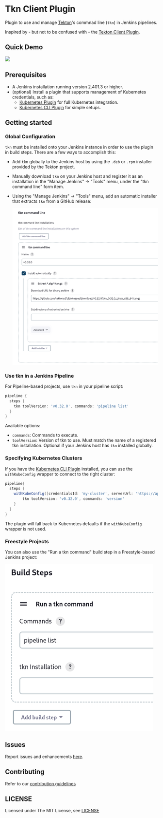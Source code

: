 # Tkn Client Plugin

Plugin to use and manage [Tekton](https://tekton.dev)'s commnad line (`tkn`) in Jenkins pipelines.

Inspired by - but not to be confused with - the [Tekton Client Plugin](https://plugins.jenkins.io/tekton-client/).

## Quick Demo

[![](https://img.youtube.com/vi/BnTI8AulvZo/0.jpg)](https://www.youtube.com/watch?v=BnTI8AulvZo "Jenkins tkn Client Plugin Demo")

## Prerequisites

- A Jenkins installation running version 2.401.3 or higher.
- (optional) Install a plugin that supports management of Kubernetes credentials, such as:
  - [Kubernetes Plugin](https://plugins.jenkins.io/kubernetes/) for full Kubernetes integration.
  - [Kubernetes CLI Plugin](https://plugins.jenkins.io/kubernetes-cli/) for simple setups.

## Getting started

### Global Configuration

`tkn` must be installed onto your Jenkins instance in order to use the plugin in build steps.
There are a few ways to accomplish this:

* Add `tkn` globally to the Jenkins host by using the `.deb` or `.rpm` installer provided by the
  Tekton project.
* Manually download `tkn` on your Jenkins host and register it as an installation in the
  "Manage Jenkins" -> "Tools" menu, under the "tkn command line" form item.
* Using the "Manage Jenkins" -> "Tools" menu, add an automatic installer that extracts `tkn` from a
  GitHub release:

    ![tkn automatic tool installion form for Jenkins](/assets/tkn-cli-install.png)

### Use tkn in a Jenkins Pipeline

For Pipeline-based projects, use `tkn` in your pipeline script:

```groovy
pipeline {
  steps {
    tkn toolVersion: 'v0.32.0', commands: 'pipeline list'
  }
}
```

Available options:

* `commands`: Commands to execute.
* `toolVersion`: Version of tkn to use. Must match the name of a registered tkn installation.
  Optional if your Jenkins host has `tkn` installed globally.

### Specifying Kubernetes Clusters

If you have the [Kubernetes CLI Plugin](https://plugins.jenkins.io/kubernetes-cli/) installed,
you can use the `withKubeConfig` wrapper to connect to the right cluster:

```groovy
pipeline{
  steps {
    withKubeConfig([credentialsId: 'my-cluster', serverUrl: 'https://api.test-k8s:6443']) {
        tkn toolVersion: 'v0.32.0', commands: 'version'
    }
  }
}
```

The plugin will fall back to Kubernetes defaults if the `withKubeConfig` wrapper is not used.

### Freestyle Projects

You can also use the "Run a tkn command" build step in a Freestyle-based Jenkins project:

![form to run a tkn command in a Freestyle project](/assets/run-tkn-command.png)

## Issues

Report issues and enhancements [here](https://github.com/adambkaplan/tkn-client-plugin).

## Contributing

Refer to our [contribution guidelines](https://github.com/jenkinsci/.github/blob/master/CONTRIBUTING.md)

## LICENSE

Licensed under The MIT License, see [LICENSE](LICENSE.md)
